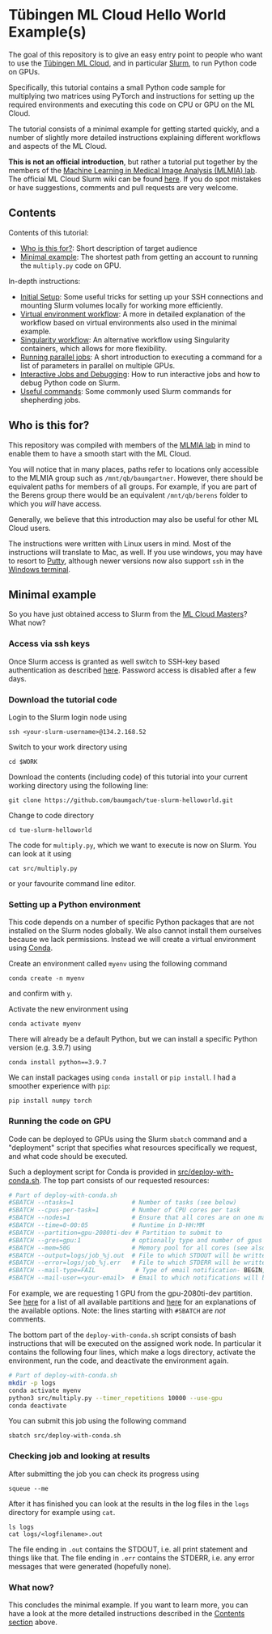# Tübingen ML Cloud Hello World Example(s)

The goal of this repository is to give an easy entry point to people who want to use the [Tübingen ML Cloud](https://gitlab.mlcloud.uni-tuebingen.de/doku/public/-/wikis/home), and in particular [Slurm](https://gitlab.mlcloud.uni-tuebingen.de/doku/public/-/wikis/Slurm#common-slurm-commands), to run Python code on GPUs.

Specifically, this tutorial contains a small Python code sample for multiplying two matrices using PyTorch and instructions for setting up the required environments and executing this code on CPU or GPU on the ML Cloud. 

The tutorial consists of a minimal example for getting started quickly, and a number of slightly more detailed instructions explaining different workflows and aspects of the ML Cloud. 

**This is not an official introduction**, but rather a tutorial put together by the members of the [Machine Learning in Medical Image Analysis (MLMIA) lab](https://www.mlmia-unitue.de). The official ML Cloud Slurm wiki can be found [here](https://gitlab.mlcloud.uni-tuebingen.de/doku/public/-/wikis/Slurm#common-slurm-commands). If you do spot mistakes or have suggestions, comments and pull requests are very welcome.  

## Contents

Contents of this tutorial:
  * [Who is this for?](#who-is-this-for): Short description of target audience
  * [Minimal example](#minimal-example): The shortest path from getting an account to running the `multiply.py` code on GPU. 

In-depth instructions:
  * [Initial Setup](/instructions/initial-setup.md): Some useful tricks for setting up your SSH connections and mounting Slurm volumes locally for working more efficiently. 
  * [Virtual environment workflow](/instructions/virtual-env-workflow.md): A more in detailed explanation of the workflow based on virtual environments also used in the minimal example. 
  * [Singularity workflow](/instructions/singularity-workflow.md): An alternative workflow using Singularity containers, which allows for more flexibility.
  * [Running parallel jobs](/instructions/parallel-jobs.md): A short introduction to executing a command for a list of parameters in parallel on multiple GPUs. 
  * [Interactive Jobs and Debugging](/instructions/interactive-jobs.md): How to run interactive jobs and how to debug Python code on Slurm. 
  * [Useful commands](/instructions/useful-commands.md): Some commonly used Slurm commands for shepherding jobs. 

## Who is this for?

This repository was compiled with members of the [MLMIA lab](https://www.mlmia-unitue.de) in mind to enable them to have a smooth start with the ML Cloud. 

You will notice that in many places, paths refer to locations only accessible to the MLMIA group such as `/mnt/qb/baumgartner`. However, there should be equivalent paths for members of all groups. For example, if you are part of the Berens group there would be an equivalent `/mnt/qb/berens` folder to which you *will* have access. 

Generally, we believe that this introduction may also be useful for other ML Cloud users. 

The instructions were written with Linux users in mind. Most of the instructions will translate to Mac, as well. If you use windows, you may have to resort to [Putty](https://www.putty.org/), although newer versions now also support `ssh` in the [Windows terminal](https://docs.microsoft.com/en-us/windows/terminal/tutorials/ssh). 

## Minimal example

So you have just obtained access to Slurm from the [ML Cloud Masters](mailto:mlcloudmaster@uni-tuebingen.de)? What now? 

### Access via ssh keys

Once Slurm access is granted as well switch to SSH-key based authentication as described [here](https://gitlab.mlcloud.uni-tuebingen.de/doku/public/-/wikis/Slurm#login-and-access). Password access is disabled after a few days. 

### Download the tutorial code

Login to the Slurm login node using 

````
ssh <your-slurm-username>@134.2.168.52
```` 
Switch to your work directory using 
````
cd $WORK
````
Download the contents (including code) of this tutorial into your current working directory using the following line:
````
git clone https://github.com/baumgach/tue-slurm-helloworld.git
````

Change to code directory

````
cd tue-slurm-helloworld
````

The code for `multiply.py`, which we want to execute is now on Slurm. You can look at it using 
````
cat src/multiply.py
````
or your favourite command line editor. 

### Setting up a Python environment 

This code depends on a number of specific Python packages that are not installed on the Slurm nodes globally. We also cannot install them ourselves because we lack permissions. Instead we will create a virtual environment using [Conda](https://docs.conda.io/en/latest/). 

Create an environment called `myenv` using the following command


````
conda create -n myenv 
````

and confirm with `y`. 

Activate the new environment using 

````
conda activate myenv
````

There will already be a default Python, but we can install a specific Python version (e.g. 3.9.7) using 
````
conda install python==3.9.7
````

We can install packages using `conda install` or `pip install`. I had a smoother experience with `pip`:

````
pip install numpy torch
````

### Running the code on GPU 

Code can be deployed to GPUs using the Slurm `sbatch` command and a "deployment" script that specifies what resources specifically we request, and what code should be executed. 

Such a deployment script for Conda is provided in [src/deploy-with-conda.sh](src/deploy-with-conda.sh). The top part consists of our requested resources:

````bash
# Part of deploy-with-conda.sh
#SBATCH --ntasks=1                # Number of tasks (see below)
#SBATCH --cpus-per-task=1         # Number of CPU cores per task
#SBATCH --nodes=1                 # Ensure that all cores are on one machine
#SBATCH --time=0-00:05            # Runtime in D-HH:MM
#SBATCH --partition=gpu-2080ti-dev # Partition to submit to
#SBATCH --gres=gpu:1              # optionally type and number of gpus
#SBATCH --mem=50G                 # Memory pool for all cores (see also --mem-per-cpu)
#SBATCH --output=logs/job_%j.out  # File to which STDOUT will be written
#SBATCH --error=logs/job_%j.err   # File to which STDERR will be written
#SBATCH --mail-type=FAIL           # Type of email notification- BEGIN,END,FAIL,ALL
#SBATCH --mail-user=<your-email>  # Email to which notifications will be sent
````

For example, we are requesting 1 GPU from the gpu-2080ti-dev partition. See [here](https://gitlab.mlcloud.uni-tuebingen.de/doku/public/-/wikis/Slurm#partitions) for a list of all available partitions and [here](https://gitlab.mlcloud.uni-tuebingen.de/doku/public/-/wikis/Slurm#submitting-batch-jobs) for an explanations of the available options. Note: the lines starting with `#SBATCH` are *not* comments. 

The bottom part of the `deploy-with-conda.sh` script consists of bash instructions that will be executed on the assigned work node. In particular it contains the following four lines, which make a logs directory, activate the environment, run the code, and deactivate the environment again.

````bash
# Part of deploy-with-conda.sh
mkdir -p logs 
conda activate myenv
python3 src/multiply.py --timer_repetitions 10000 --use-gpu
conda deactivate
````

You can submit this job using the following command 
````
sbatch src/deploy-with-conda.sh
````

### Checking job and looking at results

After submitting the job you can check its progress using 
````
squeue --me
````

After it has finished you can look at the results in the log files in the `logs` directory for example using `cat`. 

````
ls logs
cat logs/<logfilename>.out
````

The file ending in `.out` contains the STDOUT, i.e. all print statement and things like that. The file ending in `.err` contains the STDERR, i.e. any error messages that were generated (hopefully none). 

### What now?

This concludes the minimal example. If you want to learn more, you can have a look at the more detailed instructions described in the [Contents section](#contents) above. 